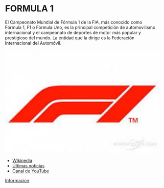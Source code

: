 # FORMULA 1

El Campeonato Mundial de Fórmula 1 de la FIA, más conocido como Fórmula 1, F1 o Fórmula Uno, es la principal competición de automovilismo internacional y el campeonato de deportes de motor más popular y prestigioso del mundo. La entidad que la dirige es la Federación Internacional del Automóvil.

<img src="img/f1.jpeg" width= 700px>

* [Wikipedia](https://es.wikipedia.org/wiki/F%C3%B3rmula_1)
* [Últimas noticias](https://www.marca.com/motor/formula1.html)
* [Canal de YouTube](https://www.youtube.com/@Formula1)

[Informacion](README.md)